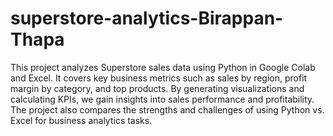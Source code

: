 # superstore-analytics-Birappan-Thapa
This project analyzes Superstore sales data using Python in Google Colab and Excel. It covers key business metrics such as sales by region, profit margin by category, and top products. By generating visualizations and calculating KPIs, we gain insights into sales performance and profitability. The project also compares the strengths and challenges of using Python vs. Excel for business analytics tasks.
